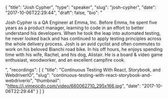 {
  "title": "Josh Cypher",
  "type": "speaker",
  "slug": "josh-cypher",
  "date": "2017-10-06T22:29:44",
  "draft": false,
  "bio": "<p>Josh Cypher is a QA Engineer at Emma, Inc. Before Emma, he spent five years as a product manager, learning to code in an effort to better understand his developers. When he took the leap into automated testing, he never looked back and has continued to apply testing principles across the whole delivery process. Josh is an avid cyclist and often commutes to work on his beloved Bianchi road bike. In his off hours, he enjoys spending time with his wife, Rachel, and his dog, Alistair. He is a board & video game enthusiast, woodworker, and an excellent campfire cook.</p>",
  "recordings": [
    {
      "title": "Continuous Testing With React, Storybook, and WebdriverIO",
      "slug": "continuous-testing-with-react-storybook-and-webdriverio",
      "thumbnail": "https://i.vimeocdn.com/video/660062710_295x166.jpg",
      "date": "2017-10-06T22:29:44"
    }
  ]
}